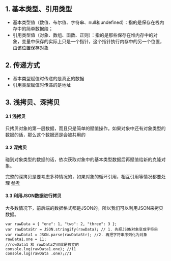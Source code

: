 ##  1. 基本类型、引用类型
- 基本类型值（数值、布尔值、字符串、null和undefined）：指的是保存在栈内存中的简单数据段；
- 引用类型值（对象、数组、函数、正则）：指的是那些保存在堆内存中的对象，变量中保存的实际上只是一个指针，这个指针执行内存中的另一个位置，由该位置保存对象

##  2. 传递方式
- 基本类型赋值时传递的是真正的数据
- 引用类型赋值时传递的是地址

## 3. 浅拷贝、深拷贝
#### 3.1 浅拷贝
只拷贝对象的第一层数据，而且只是简单的赋值操作。如果对象中还有对象类型的数据的话，那么这个数据还是会被共用的

#### 3.2 深拷贝
碰到对象类型的数据的话，依次获取对象中的基本类型数据后再赋值给新的克隆对象。

完整的深拷贝是要考虑多种情况的，如果对象的循环引用，相互引用等情况都要处理
[参考](http://book.jirengu.com/fe/%E5%89%8D%E7%AB%AF%E5%9F%BA%E7%A1%80/Javascript/%E5%BC%95%E7%94%A8%E7%B1%BB%E5%9E%8B.html)

#### 3.3 利用JSON数据进行拷贝
大多数情况下，前后端的数据格式都是JSON的。所以我们可以利用JSON来拷贝数据。
```
var rawData = { "one": 1, "two": 2, "three": 3 };
var rawDataStr = JSON.stringify(rawData); // 1. 先把JSON对象变成字符串
var rawData1 = JSON.parse(rawDataStr); //2. 再把字符串序列化为对象
rawData1.one = 11;
//rowData1 和 rowData之间就是独立的
console.log(rawData1.one); //11
console.log(rawData .one);//1
```

